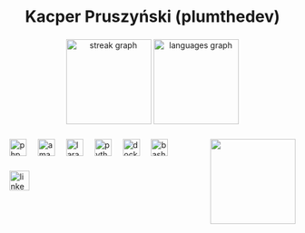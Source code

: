 <h1 align="center">Kacper Pruszyński (plumthedev)</h1>

###

<div align="center">
  <img src="https://streak-stats.demolab.com?user=plumthedev&locale=en&mode=weekly&theme=github_dark&hide_border=false&border_radius=5" height="150" alt="streak graph"  />
  <img src="https://github-readme-stats.vercel.app/api/top-langs?username=plumthedev&locale=en&hide_title=false&layout=compact&card_width=320&langs_count=5&theme=github_dark&hide_border=false&custom_title=Tech%20Stack" height="150" alt="languages graph"  />
</div>

###

<img align="right" height="150" src="https://media.giphy.com/media/v1.Y2lkPTc5MGI3NjExNWl3Y3k4a3p1aDl0cGpncWNqbWJ4ZXliNGFrMjV1aG1vMG1tbzNmMCZlcD12MV9pbnRlcm5hbF9naWZfYnlfaWQmY3Q9Zw/NIMpibKutJBujKr3TW/giphy.gif"  />

###

<div align="left">
  <img src="https://skillicons.dev/icons?i=php" height="30" alt="php logo"  />
  <img width="12" />
  <img src="https://skillicons.dev/icons?i=aws" height="30" alt="amazonwebservices logo"  />
  <img width="12" />
  <img src="https://skillicons.dev/icons?i=laravel" height="30" alt="laravel logo"  />
  <img width="12" />
  <img src="https://skillicons.dev/icons?i=py" height="30" alt="python logo"  />
  <img width="12" />
  <img src="https://skillicons.dev/icons?i=docker" height="30" alt="docker logo"  />
  <img width="12" />
  <img src="https://skillicons.dev/icons?i=bash" height="30" alt="bash logo"  />
</div>

###

<div align="left">
  <a href="https://www.linkedin.com/in/plumthedev/" target="_blank">
    <img src="https://img.shields.io/static/v1?message=LinkedIn&logo=linkedin&label=&color=0077B5&logoColor=white&labelColor=&style=for-the-badge" height="35" alt="linkedin logo"  />
  </a>
</div>

###
